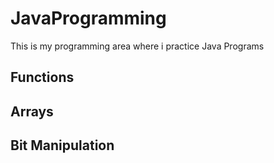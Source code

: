 # JavaProgramming
This is my programming area where i practice Java Programs
## Functions
## Arrays

## Bit Manipulation
